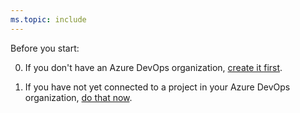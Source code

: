 ```yaml
---
ms.topic: include
---
```


Before you start:

0. If you don't have an Azure DevOps organization, [create it first](../../../organizations/accounts/create-organization-msa-or-work-student.md).

0. If you have not yet connected to a project in your Azure DevOps organization, [do that now](../../../organizations/projects/connect-to-projects.md).
